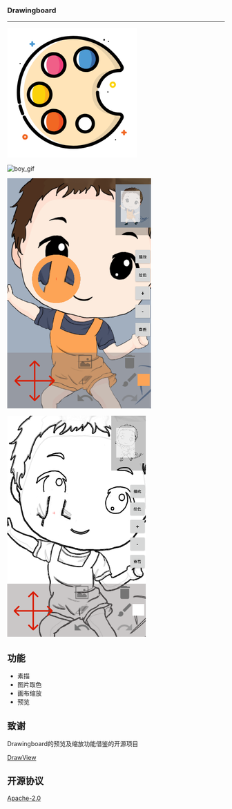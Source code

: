 
### Drawingboard

--------

![app](./art/app_icon.png)

![boy_gif](./art/boy.gif)

![boy_color](./art/boy_color.png)

![boy_sketch](./art/boy_sketch.png)

## 功能

- 素描
- 图片取色
- 画布缩放
- 预览

## 致谢

Drawingboard的预览及缩放功能借鉴的开源项目

[DrawView](https://github.com/ByoxCode/DrawView)

## 开源协议

[Apache-2.0](https://opensource.org/licenses/Apache-2.0)